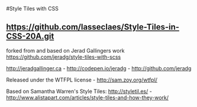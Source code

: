 #Style Tiles with CSS

https://github.com/lasseclaes/Style-Tiles-in-CSS-20A.git
---
forked from and based on Jerad Gallingers work
https://github.com/jeradg/style-tiles-with-scss

http://jeradgallinger.ca - http://codepen.io/jeradg - http://github.com/jeradg

Released under the WTFPL license - http://sam.zoy.org/wtfpl/

Based on Samantha Warren's Style Tiles:
http://styletil.es/ - http://www.alistapart.com/articles/style-tiles-and-how-they-work/